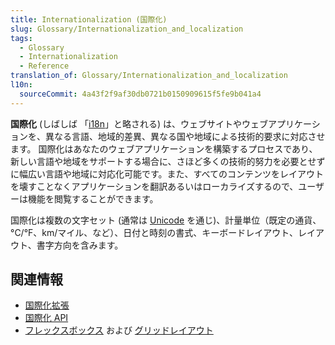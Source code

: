```yaml
---
title: Internationalization (国際化)
slug: Glossary/Internationalization_and_localization
tags:
  - Glossary
  - Internationalization
  - Reference
translation_of: Glossary/Internationalization_and_localization
l10n:
  sourceCommit: 4a43f2f9af30db0721b0150909615f5fe9b041a4
---
```

**国際化** (しばしば 「[i18n](/ja/docs/Glossary/I18N)」と略される) は、ウェブサイトやウェブアプリケーションを、異なる言語、地域的差異、異なる国や地域による技術的要求に対応させます。 国際化はあなたのウェブアプリケーションを構築するプロセスであり、新しい言語や地域をサポートする場合に、さほど多くの技術的努力を必要とせずに幅広い言語や地域に対応化可能です。また、すべてのコンテンツをレイアウトを壊すことなくアプリケーションを翻訳あるいはローカライズするので、ユーザーは機能を閲覧することができます。

国際化は複数の文字セット (通常は [Unicode](https://www.techtarget.com/whatis/definition/Unicode) を通じ)、計量単位（既定の通貨、°C/°F、km/マイル、など）、日付と時刻の書式、キーボードレイアウト、レイアウト、書字方向を含みます。

## 関連情報

- [国際化拡張](/ja/docs/Mozilla/Add-ons/WebExtensions/Internationalization)
- [国際化 API](/ja/docs/Web/JavaScript/Reference/Global_Objects/Intl)
- [フレックスボックス](/ja/docs/Learn/CSS/CSS_layout/Flexbox) および [グリッドレイアウト](/ja/docs/Web/CSS/CSS_Grid_Layout/Basic_Concepts_of_Grid_Layout)
